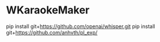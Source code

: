 # WKaraokeMaker

pip install git+https://github.com/openai/whisper.git 
pip install git+https://github.com/anhvth/pl_exp/